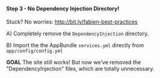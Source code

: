 #### Step 3 - No Dependency Injection Directory!
Stuck? No worries: http://bit.ly/fabien-best-practices

A) Completely remove the `DependencyInjection` directory.

B) Import the the AppBundle `services.yml` directly from `app/config/config.yml`

**GOAL**
The site still works! But now we've removed the "DependencyInjection" files,
which are totally unnecessary.

